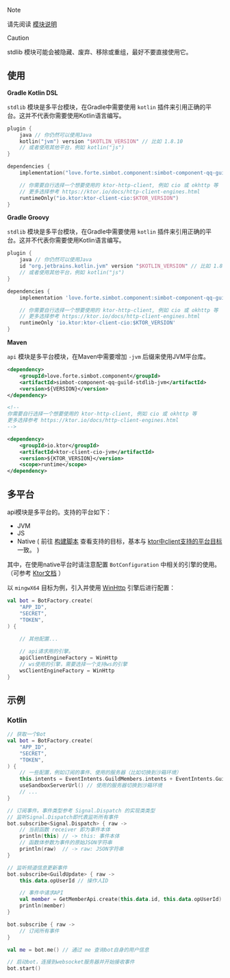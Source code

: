 > [!note]
> 请先阅读 [模块说明](Module.md)

> [!caution]
> stdlib 模块可能会被隐藏、废弃、移除或重组，最好不要直接使用它。

## 使用

**Gradle Kotlin DSL**

`stdlib` 模块是多平台模块，在Gradle中需要使用 `kotlin` 插件来引用正确的平台。这并不代表你需要使用Kotlin语言编写。

```kotlin
plugin {
    java // 你仍然可以使用Java
    kotlin("jvm") version "$KOTLIN_VERSION" // 比如 1.8.10
    // 或者使用其他平台，例如 kotlin("js")
}

dependencies {
    implementation("love.forte.simbot.component:simbot-component-qq-guild-stdlib:$VERSION")

    // 你需要自行选择一个想要使用的 ktor-http-client, 例如 cio 或 okhttp 等
    // 更多选择参考 https://ktor.io/docs/http-client-engines.html
    runtimeOnly("io.ktor:ktor-client-cio:$KTOR_VERSION")
}
```

**Gradle Groovy**

`stdlib` 模块是多平台模块，在Gradle中需要使用 `kotlin` 插件来引用正确的平台。这并不代表你需要使用Kotlin语言编写。

```groovy
plugin {
    java // 你仍然可以使用Java
    id "org.jetbrains.kotlin.jvm" version "$KOTLIN_VERSION" // 比如 1.8.10
    // 或者使用其他平台，例如 kotlin("js")
}

dependencies {
    implementation 'love.forte.simbot.component:simbot-component-qq-guild-stdlib:$VERSION'

    // 你需要自行选择一个想要使用的 ktor-http-client, 例如 cio 或 okhttp 等
    // 更多选择参考 https://ktor.io/docs/http-client-engines.html
    runtimeOnly 'io.ktor:ktor-client-cio:$KTOR_VERSION'
}
```

**Maven**

`api` 模块是多平台模块，在Maven中需要增加 `-jvm` 后缀来使用JVM平台库。

```xml
<dependency>
    <groupId>love.forte.simbot.component</groupId>
    <artifactId>simbot-component-qq-guild-stdlib-jvm</artifactId>
    <version>${VERSION}</version>
</dependency>

<!--
你需要自行选择一个想要使用的 ktor-http-client, 例如 cio 或 okhttp 等
更多选择参考 https://ktor.io/docs/http-client-engines.html
-->

<dependency>
    <groupId>io.ktor</groupId>
    <artifactId>ktor-client-cio-jvm</artifactId>
    <version>${KTOR_VERSION}</version>
    <scope>runtime</scope>
</dependency>
```

## 多平台

api模块是多平台的。支持的平台如下：
- JVM
- JS
- Native ( 前往 [构建脚本](build.gradle.kts) 查看支持的目标，基本与 [ktor中client支持的平台目标](https://ktor.io/docs/client-supported-platforms.html) 一致。 )

其中，在使用native平台时请注意配置 `BotConfiguration` 中相关的引擎的使用。（可参考 [Ktor文档](https://ktor.io/docs/http-client-engines.html#limitations) ）

以 `mingwX64` 目标为例，引入并使用 [WinHttp](https://ktor.io/docs/http-client-engines.html#winhttp) 引擎后进行配置：

```kotlin
val bot = BotFactory.create(
    "APP_ID",
    "SECRET",
    "TOKEN",
) {
    
    // 其他配置...

    // api请求用的引擎。
    apiClientEngineFactory = WinHttp
    // ws使用的引擎，需要选择一个支持ws的引擎
    wsClientEngineFactory = WinHttp
}
```

## 示例

### Kotlin

```kotlin
// 获取一个Bot
val bot = BotFactory.create(
    "APP_ID",
    "SECRET",
    "TOKEN",
) {
    // 一些配置，例如订阅的事件、使用的服务器（比如切换到沙箱环境）
    this.intents = EventIntents.GuildMembers.intents + EventIntents.Guilds.intents // 订阅的事件
    useSandboxServerUrl() // 使用的服务器切换到沙箱环境
    // ...
}

// 订阅事件。事件类型参考 Signal.Dispatch 的实现类类型
// 监听Signal.Dispatch即代表监听所有事件
bot.subscribe<Signal.Dispatch> { raw ->
    // 当前函数 receiver 即为事件本体
    println(this) // -> this: 事件本体
    // 函数体参数为事件的原始JSON字符串
    println(raw)  // -> raw: JSON字符串
}

// 监听频道信息更新事件
bot.subscribe<GuildUpdate> { raw ->
    this.data.opUserId // 操作人ID

    // 事件中请求API
    val member = GetMemberApi.create(this.data.id, this.data.opUserId).requestBy(bot)
    println(member)
}

bot.subscribe { raw ->
    // 订阅所有事件
}

val me = bot.me() // 通过 me 查询bot自身的用户信息

// 启动bot，连接到websocket服务器并开始接收事件
bot.start()
```
